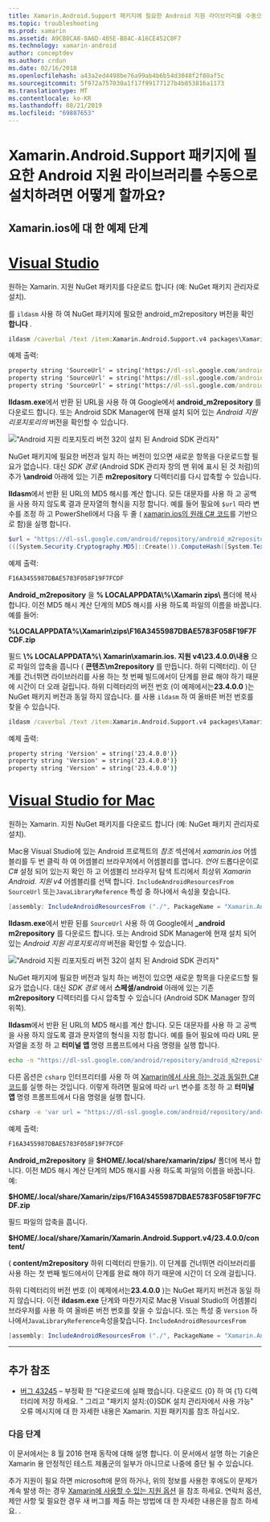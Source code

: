 ```yaml
---
title: Xamarin.Android.Support 패키지에 필요한 Android 지원 라이브러리를 수동으로 설치하려면 어떻게 할까요?
ms.topic: troubleshooting
ms.prod: xamarin
ms.assetid: A9CB8CA8-8A6D-405E-B84C-A16CE452C0F7
ms.technology: xamarin-android
author: conceptdev
ms.author: crdun
ms.date: 02/16/2018
ms.openlocfilehash: a43a2ed4498be76a99ab4b6b54d3048f2f80af5c
ms.sourcegitcommit: 5f972a757030a1f17f99177127b4b853816a1173
ms.translationtype: MT
ms.contentlocale: ko-KR
ms.lasthandoff: 08/21/2019
ms.locfileid: "69887653"
---
```

# <a name="how-can-i-manually-install-the-android-support-libraries-required-by-the-xamarinandroidsupport-packages"></a>Xamarin.Android.Support 패키지에 필요한 Android 지원 라이브러리를 수동으로 설치하려면 어떻게 할까요?

## <a name="example-steps-for-xamarinandroidsupportv4"></a>Xamarin.ios에 대 한 예제 단계 

# <a name="visual-studiotabwindows"></a>[Visual Studio](#tab/windows)

원하는 Xamarin. 지원 NuGet 패키지를 다운로드 합니다 (예: NuGet 패키지 관리자로 설치).

를 `ildasm` 사용 하 여 NuGet 패키지에 필요한 android_m2repository 버전을 확인 **합니다** .

```cmd
ildasm /caverbal /text /item:Xamarin.Android.Support.v4 packages\Xamarin.Android.Support.v4.23.4.0.1\lib\MonoAndroid403\Xamarin.Android.Support.v4.dll | findstr SourceUrl
```

예제 출력:

```cmd
property string 'SourceUrl' = string('https://dl-ssl.google.com/android/repository/android_m2repository_r32.zip')
property string 'SourceUrl' = string('https://dl-ssl.google.com/android/repository/android_m2repository_r32.zip')
property string 'SourceUrl' = string('https://dl-ssl.google.com/android/repository/android_m2repository_r32.zip')
```

**Ildasm.exe**에서 반환 된 URL을 사용 하 여 Google에서 **android\_m2repository** 를 다운로드 합니다. 또는 Android SDK Manager에 현재 설치 되어 있는 _Android 지원 리포지토리의_ 버전을 확인할 수 있습니다.

!["Android 지원 리포지토리 버전 32이 설치 된 Android SDK 관리자"](install-android-support-library-images/sdk-extras.png)

NuGet 패키지에 필요한 버전과 일치 하는 버전이 있으면 새로운 항목을 다운로드할 필요가 없습니다. 대신 _SDK 경로_ (Android SDK 관리자 창의 맨 위에 표시 된 것 처럼)의 추가 **\\android** 아래에 있는 기존 **m2repository** 디렉터리를 다시 압축할 수 있습니다.

**Ildasm**에서 반환 된 URL의 MD5 해시를 계산 합니다. 모든 대문자를 사용 하 고 공백을 사용 하지 않도록 결과 문자열의 형식을 지정 합니다. 예를 들어 필요에 `$url` 따라 변수를 조정 하 고 PowerShell에서 다음 두 줄 ( [xamarin.ios의 원래 C# 코드](https://github.com/xamarin/xamarin-android/blob/8e8a4dd90f26eb39172876cc52181b6639e20524/src/Xamarin.Android.Build.Tasks/Tasks/GetAdditionalResourcesFromAssemblies.cs#L208)를 기반으로 함)을 실행 합니다.

```powershell
$url = "https://dl-ssl.google.com/android/repository/android_m2repository_r32.zip"
(([System.Security.Cryptography.MD5]::Create()).ComputeHash([System.Text.Encoding]::UTF8.GetBytes($url)) | %{ $_.ToString("X02") }) -join ""
```

예제 출력:

```powershell
F16A3455987DBAE5783F058F19F7FCDF
```

**Android\_m2repository** 을 **% LOCALAPPDATA\\%\\Xamarin zips\\**  폴더에 복사 합니다. 이전 MD5 해시 계산 단계의 MD5 해시를 사용 하도록 파일의 이름을 바꿉니다. 예를 들어:

**%LOCALAPPDATA%\\Xamarin\\zips\\F16A3455987DBAE5783F058F19F7FCDF.zip**

필드 **\\% LOCALAPPDATA%\\ Xamarin\\xamarin.ios. 지원 v4\\23.4.0.0\\내용** 으로 파일의 압축을 풉니다 ( **콘텐츠\\m2repository** 를 만듭니다. 하위 디렉터리). 이 단계를 건너뛰면 라이브러리를 사용 하는 첫 번째 빌드에서이 단계를 완료 해야 하기 때문에 시간이 더 오래 걸립니다.
하위 디렉터리의 버전 번호 (이 예제에서는**23.4.0.0** )는 NuGet 패키지 버전과 동일 하지 않습니다. 를 사용 `ildasm` 하 여 올바른 버전 번호를 찾을 수 있습니다.

```cmd
ildasm /caverbal /text /item:Xamarin.Android.Support.v4 packages\Xamarin.Android.Support.v4.23.4.0.1\lib\MonoAndroid403\Xamarin.Android.Support.v4.dll | findstr /C:"string 'Version'"
```

예제 출력:

```cmd
property string 'Version' = string('23.4.0.0')}
property string 'Version' = string('23.4.0.0')}
property string 'Version' = string('23.4.0.0')}
```

# <a name="visual-studio-for-mactabmacos"></a>[Visual Studio for Mac](#tab/macos)

원하는 Xamarin. 지원 NuGet 패키지를 다운로드 합니다 (예: NuGet 패키지 관리자로 설치).

Mac용 Visual Studio에 있는 Android 프로젝트의 _참조_ 섹션에서 _xamarin.ios_ 어셈블리를 두 번 클릭 하 여 어셈블리 브라우저에서 어셈블리를 엽니다. _언어_ 드롭다운이로 _C#_ 설정 되어 있는지 확인 하 고 어셈블리 브라우저 탐색 트리에서 최상위 _Xamarin Android. 지원 v4_ 어셈블리를 선택 합니다. `IncludeAndroidResourcesFrom` `SourceUrl` 또는`JavaLibraryReference` 특성 중 하나에서 속성을 찾습니다.

```csharp
[assembly: IncludeAndroidResourcesFrom ("./", PackageName = "Xamarin.Android.Support.v4", SourceUrl = "https://dl-ssl.google.com/android/repository/android_m2repository_r32.zip", EmbeddedArchive = "m2repository/com/android/support/support-v4/23.4.0/support-v4-23.4.0.aar", Version = "23.4.0.0")]
```

**Ildasm.exe**에서 반환 된를 `SourceUrl` 사용 하 여 Google에서 **\_android m2repository** 를 다운로드 합니다. 또는 Android SDK Manager에 현재 설치 되어 있는 _Android 지원 리포지토리의_ 버전을 확인할 수 있습니다.

!["Android 지원 리포지토리 버전 32이 설치 된 Android SDK 관리자"](install-android-support-library-images/sdk-extras.png)

NuGet 패키지에 필요한 버전과 일치 하는 버전이 있으면 새로운 항목을 다운로드할 필요가 없습니다. 대신 _SDK 경로_ 에서 **스페셜/android** 아래에 있는 기존 **m2repository** 디렉터리를 다시 압축할 수 있습니다 (Android SDK Manager 창의 위쪽).

**Ildasm**에서 반환 된 URL의 MD5 해시를 계산 합니다. 모든 대문자를 사용 하 고 공백을 사용 하지 않도록 결과 문자열의 형식을 지정 합니다. 예를 들어 필요에 따라 URL 문자열을 조정 하 고 **터미널 앱** 명령 프롬프트에서 다음 명령을 실행 합니다.

```bash
echo -n "https://dl-ssl.google.com/android/repository/android_m2repository_r32.zip" | md5 | tr '[:lower:]' '[:upper:]'
```

다른 옵션은 `csharp` 인터프리터를 사용 하 여 [Xamarin에서 사용 하는 것과 동일한 C# 코드](https://github.com/xamarin/xamarin-android/blob/8e8a4dd90f26eb39172876cc52181b6639e20524/src/Xamarin.Android.Build.Tasks/Tasks/GetAdditionalResourcesFromAssemblies.cs#L208)를 실행 하는 것입니다.
이렇게 하려면 필요에 따라 `url` 변수를 조정 하 고 **터미널 앱** 명령 프롬프트에서 다음 명령을 실행 합니다.

```bash
csharp -e 'var url = "https://dl-ssl.google.com/android/repository/android_m2repository_r32.zip"; string.Concat((System.Security.Cryptography.MD5.Create().ComputeHash(System.Text.Encoding.UTF8.GetBytes(url))).Select(b => b.ToString("X02")))'
```

예제 출력:

```bash
F16A3455987DBAE5783F058F19F7FCDF
```

**Android\_m2repository** 을 **$HOME/.local/share/xamarin/zips/** 폴더에 복사 합니다. 이전 MD5 해시 계산 단계의 MD5 해시를 사용 하도록 파일의 이름을 바꿉니다. 예:

**$HOME/.local/share/Xamarin/zips/F16A3455987DBAE5783F058F19F7FCDF.zip**

필드 파일의 압축을 풉니다. 

**$HOME/.local/share/Xamarin/Xamarin.Android.Support.v4/23.4.0.0/content/**

( **content/m2repository** 하위 디렉터리 만들기). 이 단계를 건너뛰면 라이브러리를 사용 하는 첫 번째 빌드에서이 단계를 완료 해야 하기 때문에 시간이 더 오래 걸립니다.

하위 디렉터리의 버전 번호 (이 예제에서는**23.4.0.0** )는 NuGet 패키지 버전과 동일 하지 않습니다. 이전 **ildasm.exe** 단계와 마찬가지로 Mac용 Visual Studio의 어셈블리 브라우저를 사용 하 여 올바른 버전 번호를 찾을 수 있습니다. 또는 특성 중 `Version` 하나에서`JavaLibraryReference`속성을찾습니다. `IncludeAndroidResourcesFrom`

```csharp
[assembly: IncludeAndroidResourcesFrom ("./", PackageName = "Xamarin.Android.Support.v4", SourceUrl = "https://dl-ssl.google.com/android/repository/android_m2repository_r32.zip", EmbeddedArchive = "m2repository/com/android/support/support-v4/23.4.0/support-v4-23.4.0.aar", Version = "23.4.0.0")]
```

-----


## <a name="additional-references"></a>추가 참조

- [버그 43245](https://bugzilla.xamarin.com/show_bug.cgi?id=43245) – 부정확 한 "다운로드에 실패 했습니다. 다운로드 {0} 하 여 {1} 디렉터리에 저장 하세요. " 그리고 "패키지 설치:{0}SDK 설치 관리자에서 사용 가능" 오류 메시지에 대 한 자세한 내용은 Xamarin. 지원 패키지를 참조 하십시오.

### <a name="next-steps"></a>다음 단계

이 문서에서는 8 월 2016 현재 동작에 대해 설명 합니다. 이 문서에서 설명 하는 기술은 Xamarin 용 안정적인 테스트 제품군의 일부가 아니므로 나중에 중단 될 수 있습니다.

추가 지원이 필요 하면 microsoft에 문의 하거나, 위의 정보를 사용한 후에도이 문제가 계속 발생 하는 경우 [Xamarin에 사용할 수 있는 지원 옵션](~/cross-platform/troubleshooting/support-options.md) 을 참조 하세요. 연락처 옵션, 제안 사항 및 필요한 경우 새 버그를 제출 하는 방법에 대 한 자세한 내용은을 참조 하세요. .

